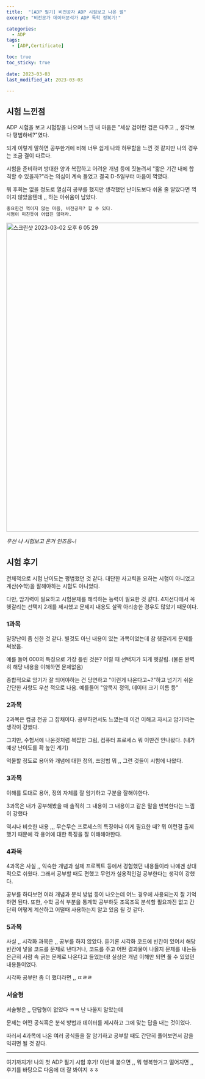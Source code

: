 ```yaml
---
title:  "[ADP 필기] 비전공자 ADP 시험보고 나온 썰" 
excerpt: "비전문가 데이터분석가 ADP 독학 정복기!"

categories:
  - ADP
tags:
  - [ADP,Certificate]

toc: true
toc_sticky: true
 
date: 2023-03-03    
last_modified_at: 2023-03-03

---
```


## 시험 느낀점 

ADP 시험을 보고 시험장을 나오며 느낀 내 마음은 "세상 겁이란 겁은 다주고 ,, 생각보다 평범하네?"였다.     

되게 이렇게 말하면 공부한거에 비해 너무 쉽게 나와 허무함을 느낀 것 같지만 나의 경우는 조금 결이 다르다.    

시험을 준비하며 방대한 양과 복잡하고 어려운 개념 등에 짓눌려서 "짧은 기간 내에 합격할 수 있을까?"라는 의심이 계속 들었고 결국 D-5일부터 마음이 꺽였다.     

뭐 후회는 없을 정도로 열심히 공부를 했지만 생각했던 난이도보다 쉬울 줄 알았다면 꺽이지 않았을텐데 ,, 하는 아쉬움이 남았다.    

```python
중요한건 꺽이지 않는 마음, 비전공자? 할 수 있다.   
시험이 미친듯이 어렵진 않더라.   
```

<img width="807" alt="스크린샷 2023-03-02 오후 6 05 29" src="https://user-images.githubusercontent.com/67791317/222606169-737ca16e-77a6-499d-a41b-1b1d026e4183.png">

*우선 나 시험보고 온거 인즈응~!*

## 시험 후기 

전체적으로 시험 난이도는 평범했던 것 같다. 대단한 사고력을 요하는 시험이 아니었고 계산(수학)을 잘해야하는 시험도 아니었다.    

다만, 암기력이 필요하고 시험문제를 해석하는 능력이 필요한 것 같다. 4지선다에서 꼭 헷갈리는 선택지 2개를 제시했고 문제지 내용도 살짝 아리송한 경우도 많았기 때문이다.    

### 1과목 

말장난이 좀 신한 것 같다. 별것도 아닌 내용이 있는 과목이었는데 참 헷갈리게 문제를 써놨음.    

예를 들어 000의 특징으로 가장 틀린 것은? 이럴 때 선택지가 되게 헷갈림. (물론 완벽히 해당 내용을 이해하면 문제없음)    

종합적으로 암기가 잘 되어야하는 건 당연하고 "이런게 나온다고~?"하고 넘기기 쉬운 간단한 사항도 우선 적으로 나옴. 예를들어 "암묵지 정의, 데이터 크기 이름 등"    
  

### 2과목

2과목은 컴공 전공 그 잡채이다. 공부하면서도 느꼈는데 이건 이해고 자시고 암기!라는 생각이 강했다.    

그치만, 수험서에 나온것처럼 복잡한 그림, 컴퓨터 프로세스 뭐 이딴건 안나왔다. (내가 예상 난이도를 확 높인 계기)    

억울할 정도로 용어와 개념에 대한 정의, 쓰임법 뭐 ,, 그런 것들이 시험에 나왔다.   

### 3과목

이해를 토대로 용어, 정의 자체를 잘 암기하고 구분을 잘해야한다.    

3과목은 내가 공부해봤을 때 솔직히 그 내용이 그 내용이고 같은 말을 반복한다는 느낌이 강했다    

역시나 비슷한 내용 ,,, 무슨무슨 프로세스의 특징이나 이게 필요한 때? 뭐 이런걸 출제했기 때문에 각 용어에 대한 특징을 잘 이해해야한다.   

### 4과목 

4과목은 사실 ,, 익숙한 개념과 실제 프로젝트 등에서 경험했던 내용들이라 나에겐 상대적으로 쉬웠다. 그래서 공부할 때도 편했고 무언가 실용적인걸 공부한다는 생각이 강했다.   

공부를 하다보면 여러 개념과 분석 방법 등이 나오는데 어느 경우에 사용되는지 잘 기억하면 된다. 또한, 수학 공식 부분을 통계학 공부하듯 조목조목 분석할 필요까진 없고 간단히 어떻게 계산하고 어떨때 사용하는지 알고 있음 될 것 같다.   
 
### 5과목 

사실 ,, 시각화 과목은 ,, 공부를 하지 않았다. 듣기론 시각화 코드에 빈칸이 있어서 해당 빈칸에 넣을 코드를 문제로 낸다거나, 코드를 주고 어떤 결과물이 나올지 문제를 내는등 은근히 사람 속 긁는 문제로 나온다고 들었는데! 실상은 개념 이해만 되면 풀 수 있었던 내용들이었다.   

시각화 공부만 좀 더 했더라면 ,, ㄸㄹㄹ   

### 서술형 

서술형은 ,, 단답형이 없었다 ㅋㅋ 난 나올지 알았는데    

문제는 어떤 공식혹은 분석 방법과 데이터를 제시하고 그에 맞는 답을 내는 것이었다.   

따러서 4과목에 나온 여러 공식들을 잘 암기하고 공부할 때도 간단히 풀어보면서 감을 익히면 될 것 같다. 

---

여기까지가! 나의 첫 ADP 필기 시험 후기! 이번에 붙으면 ,, 뭐 행복한거고 떨어지면 ,, 후기를 바탕으로 다음에 더 잘 봐야지 ㅎㅎ 

